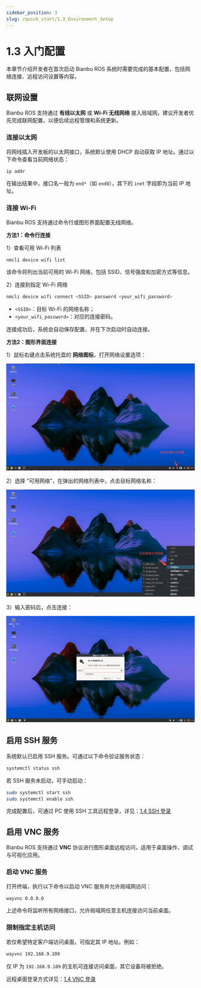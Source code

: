 ```yaml
---
sidebar_position: 3
slug: /quick_start/1.3_Environment_Setup
---
```


# 1.3 入门配置

本章节介绍开发者在首次启动 Bianbu ROS 系统时需要完成的基本配置，包括网络连接、远程访问设置等内容。

## 联网设置

Bianbu ROS 支持通过 **有线以太网** 或 **Wi-Fi 无线网络** 接入局域网，建议开发者优先完成联网配置，以便后续远程管理和系统更新。

### 连接以太网

将网线插入开发板的以太网接口，系统默认使用 DHCP 自动获取 IP 地址。通过以下命令查看当前网络状态：

```bash
ip addr
```

在输出结果中，接口名一般为 `end*`（如 `end0`），其下的 `inet` 字段即为当前 IP 地址。

### 连接 Wi-Fi

Bianbu ROS 支持通过命令行或图形界面配置无线网络。

**方法1：命令行连接**

1）查看可用 Wi-Fi 列表

```
nmcli device wifi list
```

该命令将列出当前可用的 Wi-Fi 网络，包括 SSID、信号强度和加密方式等信息。

2）连接到指定 Wi-Fi 网络

```bash
nmcli device wifi connect <SSID> password <your_wifi_password>
```

- `<SSID>`：目标 Wi-Fi 的网络名称；
- `<your_wifi_password>`：对应的连接密码。

连接成功后，系统会自动保存配置，并在下次启动时自动连接。

**方法2：图形界面连接**

1）鼠标右键点击系统托盘的 **网络图标**，打开网络设置选项：

![Wi-Fi 设置入口](images/wifi-ui-1.png)

2）选择 “可用网络”，在弹出的网络列表中，点击目标网络名称：

![选择网络](images/wifi-ui-2.png)

3）输入密码后，点击连接：

![输入密码](images/wifi-ui-3.png)

## 启用 SSH 服务

系统默认已启用 SSH 服务。可通过以下命令验证服务状态：

```bash
systemctl status ssh
```

若 SSH 服务未启动，可手动启动：

```bash
sudo systemctl start ssh
sudo systemctl enable ssh
```

完成配置后，可通过 PC 使用 SSH 工具远程登录，详见：[1.4 SSH 登录](1.4_Remote_Access.md#ssh-登录)

## 启用 VNC 服务

Bianbu ROS 支持通过 **VNC** 协议进行图形桌面远程访问，适用于桌面操作、调试与可视化应用。

### 启动 VNC 服务

打开终端，执行以下命令以启动 VNC 服务并允许局域网访问：

```bash
wayvnc 0.0.0.0
```

上述命令将监听所有网络接口，允许局域网任意主机连接访问当前桌面。

### 限制指定主机访问

若仅希望特定客户端访问桌面，可指定其 IP 地址。例如：

```bash
wayvnc 192.168.9.109
```

仅 IP 为 `192.168.9.109` 的主机可连接访问桌面，其它设备将被拒绝。

远程桌面登录方式详见：[1.4 VNC 登录](1.4_Remote_Access.md#vnc-登录)
